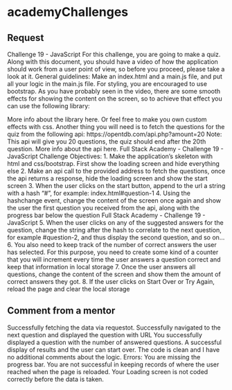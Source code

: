 # academyChallenges
## Request

Challenge 19 - JavaScript
For this challenge, you are going to make a quiz.
Along with this document, you should have a video of how the application
should work from a user point of view, so before you proceed, please take a
look at it.
General guidelines:
Make an index.html and a main.js file, and put all your logic in the main.js file.
For styling, you are encouraged to use bootstrap. As you have probably seen
in the video, there are some smooth effects for showing the content on the
screen, so to achieve that effect you can use the following library:
<link rel="stylesheet" type="text/css"
href="https://cdnjs.cloudflare.com/ajax/libs/animate.css/3.5.2/animate.min.css">
More info about the library here.
Or feel free to make you own custom effects with css.
Another thing you will need is to fetch the questions for the quiz from the
following api: https://opentdb.com/api.php?amount=20
Note: This api will give you 20 questions, the quiz should end after the 20th question.
More info about the api here.
Full Stack Academy - Challenge 19 - JavaScript
Challenge Objectives:
1. Make the application’s skeleton with html and css/bootstrap. First show
the loading screen and hide everything else
2. Make an api call to the provided address to fetch the questions, once
the api returns a response, hide the loading screen and show the start
screen
3. When the user clicks on the start button, append to the url a string with
a hash “#”, for example: index.html#question-1
4. Using the hashchange event, change the content of the screen once
again and show the user the first question you received from the api,
along with the progress bar below the question
Full Stack Academy - Challenge 19 - JavaScript
5. When the user clicks on any of the suggested answers for the question,
change the string after the hash to correlate to the next question, for
example #question-2, and thus display the second question, and so on…
6. You also need to keep track of the number of correct answers the user
has selected. For this purpose, you need to create some kind of a
counter that you will increment every time the user answers a question
correct and keep that information in local storage
7. Once the user answers all questions, change the content of the screen
and show them the amount of correct answers they got.
8. If the user clicks on Start Over or Try Again, reload the page and clear
the local storage



## Comment from a mentor
Successfully fetching the data via requestot. Successfully navigated to the next question and displayed the question with URL You successfully displayed a question with the number of answered questions. A successful display of results and the user can start over. The code is clean and I have no additional comments about the logic. Errors: You are missing the progress bar. You are not successful in keeping records of where the user reached when the page is reloaded. Your Loading screen is not coded correctly before the data is taken.